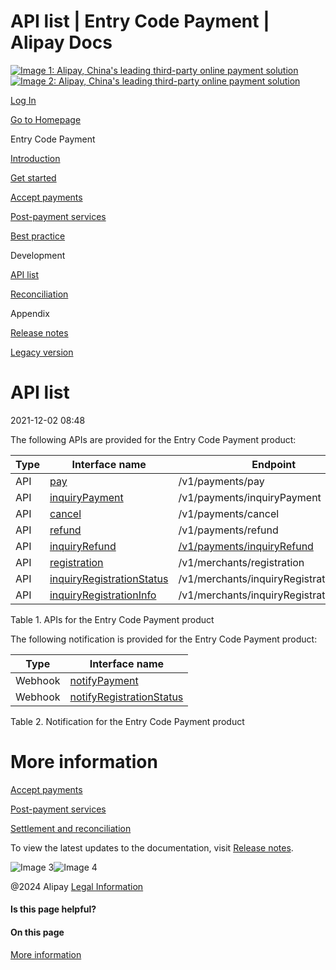 API list | Entry Code Payment | Alipay Docs
===============
                        

[![Image 1: Alipay, China's leading third-party online payment solution](https://ac.alipay.com/storage/2024/3/26/d66c43c0-440d-4c97-9976-f2028a2c8c5e.svg)![Image 2: Alipay, China's leading third-party online payment solution](https://ac.alipay.com/storage/2024/3/26/a48bd336-aea0-4f16-bf83-616eacbb4434.svg)](/docs/)

[Log In](https://global.alipay.com/ilogin/account_login.htm?goto=https%3A%2F%2Fglobal.alipay.com%2Fdocs%2Fac%2Fams_ec%2Fapilist)

[Go to Homepage](../../)

Entry Code Payment

[Introduction](/docs/ac/ams_ec/introduction)

[Get started](/docs/ac/ams_ec/start)

[Accept payments](/docs/ac/ams_ec/acceptpayment)

[Post-payment services](/docs/ac/ams_ec/postpayment)

[Best practice](/docs/ac/ams_ec/bp)

Development

[API list](/docs/ac/ams_ec/apilist)

[Reconciliation](/docs/ac/ams_ec/reconcile)

Appendix

[Release notes](/docs/ac/ams_ec/releasenotes)

[Legacy version](/docs/ac/ams_ec/cvgicc)

API list
========

2021-12-02 08:48

The following APIs are provided for the Entry Code Payment product:



| **Type** | **Interface name** | **Endpoint** |
| --- | --- | --- |
| API | [pay](https://global.alipay.com/doc/ams/ec) | /v1/payments/pay |
| API | [inquiryPayment](https://global.alipay.com/docs/ac/ams/paymentri) | /v1/payments/inquiryPayment |
| API | [cancel](https://global.alipay.com/doc/ams/paymentc) | /v1/payments/cancel |
| API | [refund](https://global.alipay.com/doc/ams/refund) | /v1/payments/refund |
| API | [inquiryRefund](https://global.alipay.com/docs/ac/ams/ir) | [/v1/payments/inquiryRefund](https://global.alipay.com/docs/ac/ams/ir_online) |
| API | [registration](https://global.alipay.com/docs/ac/ams/registration) | /v1/merchants/registration |
| API | [inquiryRegistrationStatus](https://global.alipay.com/docs/ac/ams/irs) | /v1/merchants/inquiryRegistrationStatus |
| API | [inquiryRegistrationInfo](https://global.alipay.com/docs/ac/ams/iri) | /v1/merchants/inquiryRegistrationInfo |



Table 1. APIs for the Entry Code Payment product

The following notification is provided for the Entry Code Payment product:



| **Type** | **Interface name** |
| --- | --- |
| Webhook | [notify](https://global.alipay.com/doc/ams/paymentrn)[Payment](https://global.alipay.com/doc/ams/paymentrn) |
| Webhook | [notifyRegistrationStatus](https://global.alipay.com/docs/ac/ams/nrs) |



Table 2. Notification for the Entry Code Payment product

More information
================

[Accept payments](https://global.alipay.com/docs/ac/ams_ec/acceptpayment)

[Post-payment services](https://global.alipay.com/docs/ac/ams_ec/postpayment)

[Settlement and reconciliation](https://global.alipay.com/docs/ac/ams_ec/settlmt_recon)

To view the latest updates to the documentation, visit [Release notes](https://global.alipay.com/docs/releasenotes).

![Image 3](https://ac.alipay.com/storage/2021/5/20/19b2c126-9442-4f16-8f20-e539b1db482a.png)![Image 4](https://ac.alipay.com/storage/2021/5/20/e9f3f154-dbf0-455f-89f0-b3d4e0c14481.png)

@2024 Alipay [Legal Information](https://global.alipay.com/docs/ac/platform/membership)

#### Is this page helpful?

#### On this page

[More information](#tHq88 "More information")